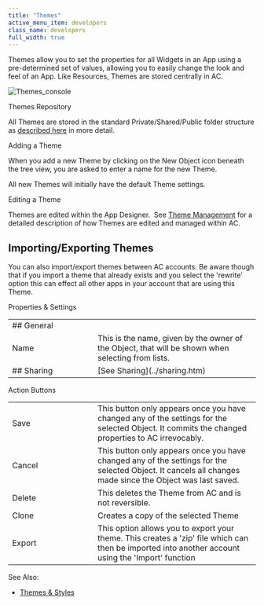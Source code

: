 ```yaml
---
title: "Themes"
active_menu_item: developers
class_name: developers
full_width: true
---
```



Themes allow you to set the properties for all Widgets in an App using a pre-determined set of values, allowing you to easily change the look and feel of an App. Like Resources, Themes are stored centrally in AC.

![Themes\_console](/img/docs/themes_console.zoom50.png)

Themes Repository

All Themes are stored in the standard Private/Shared/Public folder structure as [described here](../private--shared-and-public-fol.htm) in more detail.

Adding a Theme

When you add a new Theme by clicking on the New Object icon beneath the tree view, you are asked to enter a name for the new Theme.

All new Themes will initially have the default Theme settings.

Editing a Theme

Themes are edited within the App Designer.  See [Theme Management](../../content-and-app-layout/introduction/themes-styles/themesmanage.htm) for a detailed description of how Themes are edited and managed within AC.

## Importing/Exporting Themes

You can also import/export themes between AC accounts. Be aware though that if you import a theme that already exists and you select the 'rewrite' option this can effect all other apps in your account that are using this Theme.

Properties & Settings

<table>
<tr>
<td width="126">
## General

</td>
<td width="16">
</td>
<td>
</td>
</tr>
<tr>
<td width="126">
Name

</td>
<td width="16">
</td>
<td>
This is the name, given by the owner of the Object, that will be shown when selecting from lists.

</td>
</tr>
<tr>
<td width="126">
## Sharing

</td>
<td width="16">
</td>
<td>
[See Sharing](../sharing.htm)

</td>
</tr>
</table>

Action Buttons

<table>
<tr>
<td width="126">
Save

</td>
<td width="16">
</td>
<td>
This button only appears once you have changed any of the settings for the selected Object. It commits the changed properties to AC irrevocably.

</td>
</tr>
<tr>
<td width="126">
Cancel

</td>
<td width="16">
</td>
<td>
This button only appears once you have changed any of the settings for the selected Object. It cancels all changes made since the Object was last saved.

</td>
</tr>
<tr>
<td width="126">
Delete

</td>
<td width="16">
</td>
<td>
This deletes the Theme from AC and is not reversible.

</td>
</tr>
<tr>
<td width="126">
Clone

</td>
<td width="16">
</td>
<td>
Creates a copy of the selected Theme

</td>
</tr>
<tr>
<td width="126">
Export

</td>
<td width="16">
</td>
<td>
This option allows you to export your theme. This creates a 'zip' file which can then be imported into another account using the 'Import' function

</td>
</tr>
</table>

See Also:

 - [Themes & Styles](../../content-and-app-layout/introduction/themes-styles/index.htm)

